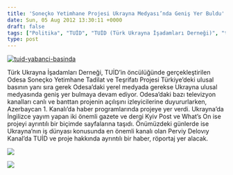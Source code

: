 ```yaml
---
title: 'Soneçko Yetimhane Projesi Ukrayna Medyası’nda Geniş Yer Buldu'
date: Sun, 05 Aug 2012 13:30:11 +0000
draft: false
tags: ["Politika", "TUİD", "TUİD (Türk Ukrayna İşadamları Derneği)", "turk ukrayna is adamlari dernegi", "Ukrayna", "Uluslarası İlişkiler", "yabanci medyada tuid", "yardim projesi", "yetimhane"]
type: post
---
```


[![](http://tuid.org.ua/wp-content/uploads/2012/08/tuid-yabanci-basinda.png "tuid-yabanci-basinda")](http://tuid.org.ua/wp-content/uploads/2012/08/tuid-yabanci-basinda.png)

Türk Ukrayna İşadamları Derneği, TUİD’in öncülüğünde gerçekleştirilen Odesa Soneçko Yetimhane Tadilat ve Teşrifatı Projesi Türkiye’deki ulusal basının yanı sıra gerek Odesa’daki yerel medyada gerekse Ukrayna ulusal medyasında geniş yer bulmaya devam ediyor. Odesa’daki bazı televizyon kanalları canlı ve banttan projenin açılışını izleyicilerine duyururlarken, Azerbaycan 1. Kanalı’da haber programlarında projeye yer verdi. Ukrayna’da İngilizce yayım yapan iki önemli gazete ve dergi Kyiv Post ve What’s On ise projeyi ayrıntılı bir biçimde sayfalarına taşıdı. Önümüzdeki günlerde ise Ukrayna’nın iş dünyası konusunda en önemli kanalı olan Perviy Delovıy Kanal’da TUİD ve proje hakkında ayrıntılı bir haber, röportaj yer alacak.

![](https://lh6.googleusercontent.com/-zw7KYbm8IOs/UBjMH8B5IbI/AAAAAAAAAMY/TvfsLNuBZtg/s649/kyiv-post.png)

![](https://lh6.googleusercontent.com/-Jc3OnwT3YDQ/UBjMHE1qFuI/AAAAAAAAAMQ/j-iKr7kavJU/s654/whaton.png)
